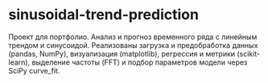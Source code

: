 # sinusoidal-trend-prediction
Проект для портфолио. Анализ и прогноз временного ряда с линейным трендом и синусоидой. Реализованы загрузка и предобработка данных (pandas, NumPy), визуализация (matplotlib), регрессия и метрики (scikit-learn), выделение частоты (FFT) и подбор параметров модели через SciPy curve_fit.
